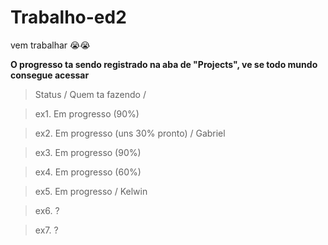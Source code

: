 # Trabalho-ed2

vem trabalhar 😭😭

**O progresso ta sendo registrado na aba de "Projects", ve se todo mundo consegue acessar**

>Status / Quem ta fazendo /

 >ex1. Em progresso (90%)
 
 >ex2. Em progresso (uns 30% pronto) / Gabriel
 
 >ex3. Em progresso (90%)
 
 >ex4. Em progresso (60%)
 
 >ex5. Em progresso / Kelwin
 
 >ex6. ?

 >ex7. ?

